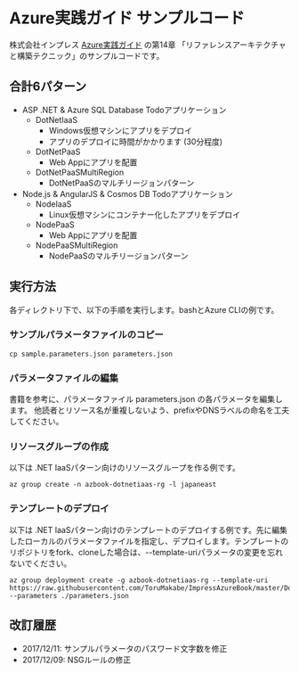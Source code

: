 # Azure実践ガイド サンプルコード
株式会社インプレス [Azure実践ガイド](https://book.impress.co.jp/books/1117101015) の第14章 「リファレンスアーキテクチャと構築テクニック」のサンプルコードです。

## 合計6パターン
* ASP .NET & Azure SQL Database Todoアプリケーション
  * DotNetIaaS
    * Windows仮想マシンにアプリをデプロイ
    * アプリのデプロイに時間がかかります (30分程度)
  * DotNetPaaS
    * Web Appにアプリを配置
  * DotNetPaaSMultiRegion
    * DotNetPaaSのマルチリージョンパターン
* Node.js & AngularJS & Cosmos DB Todoアプリケーション
  * NodeIaaS
    * Linux仮想マシンにコンテナー化したアプリをデプロイ
  * NodePaaS
    * Web Appにアプリを配置
  * NodePaaSMultiRegion
    * NodePaaSのマルチリージョンパターン

## 実行方法
各ディレクトリ下で、以下の手順を実行します。bashとAzure CLIの例です。

### サンプルパラメータファイルのコピー
```
cp sample.parameters.json parameters.json
```

### パラメータファイルの編集
書籍を参考に、パラメータファイル parameters.json の各パラメータを編集します。
他読者とリソース名が重複しないよう、prefixやDNSラベルの命名を工夫してください。

### リソースグループの作成
以下は .NET IaaSパターン向けのリソースグループを作る例です。
```
az group create -n azbook-dotnetiaas-rg -l japaneast
```

### テンプレートのデプロイ
以下は .NET IaaSパターン向けのテンプレートのデプロイする例です。先に編集したローカルのパラメータファイルを指定し、デプロイします。テンプレートのリポジトリをfork、cloneした場合は、--template-uriパラメータの変更を忘れないでください。
```
az group deployment create -g azbook-dotnetiaas-rg --template-uri https://raw.githubusercontent.com/ToruMakabe/ImpressAzureBook/master/DotNetIaaS/main.json --parameters ./parameters.json
```

## 改訂履歴

* 2017/12/11: サンプルパラメータのパスワード文字数を修正
* 2017/12/09: NSGルールの修正